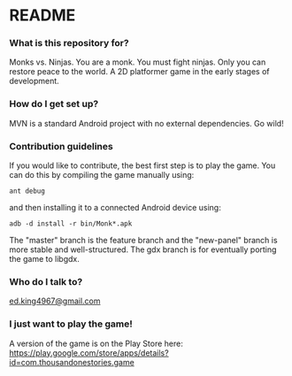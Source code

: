 # README #

### What is this repository for? ###
Monks vs. Ninjas. You are a monk. You must fight ninjas. Only you can restore peace to the world. A 2D platformer game in the early stages of development. 

### How do I get set up? ###

MVN is a standard Android project with no external dependencies. Go wild!

### Contribution guidelines ###

If you would like to contribute, the best first step is to play the game. You can do this by compiling the game manually using:

    ant debug

and then installing it to a connected Android device using:

    adb -d install -r bin/Monk*.apk

The "master" branch is the feature branch and the "new-panel" branch is more stable and well-structured. The gdx branch is for eventually porting the game to libgdx.

### Who do I talk to? ###

ed.king4967@gmail.com

### I just want to play the game! ###

A version of the game is on the Play Store here: https://play.google.com/store/apps/details?id=com.thousandonestories.game


